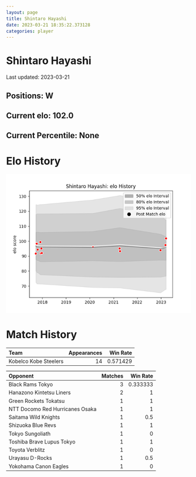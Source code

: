 ```yaml
---  
layout: page  
title: Shintaro Hayashi  
date: 2023-03-21 18:35:22.373128  
categories: player  
---
```

# Shintaro Hayashi


Last updated: 2023-03-21
## Positions: W

## Current elo: 102.0

## Current Percentile: None

# Elo History


![elo history](history_ShintaroHayashi.png)
# Match History


| Team                  |   Appearances |   Win Rate |
|:----------------------|--------------:|-----------:|
| Kobelco Kobe Steelers |            14 |   0.571429 |

| Opponent                        |   Matches |   Win Rate |
|:--------------------------------|----------:|-----------:|
| Black Rams Tokyo                |         3 |   0.333333 |
| Hanazono Kintetsu Liners        |         2 |   1        |
| Green Rockets Tokatsu           |         1 |   1        |
| NTT Docomo Red Hurricanes Osaka |         1 |   1        |
| Saitama Wild Knights            |         1 |   0.5      |
| Shizuoka Blue Revs              |         1 |   1        |
| Tokyo Sungoliath                |         1 |   0        |
| Toshiba Brave Lupus Tokyo       |         1 |   1        |
| Toyota Verblitz                 |         1 |   0        |
| Urayasu D-Rocks                 |         1 |   0.5      |
| Yokohama Canon Eagles           |         1 |   0        |